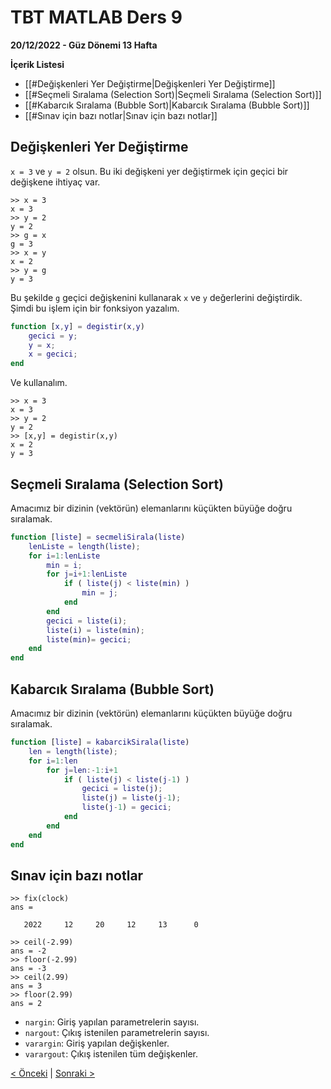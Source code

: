 # TBT MATLAB Ders 9
**20/12/2022 - Güz Dönemi 13 Hafta**

**İçerik Listesi**
- [[#Değişkenleri Yer Değiştirme|Değişkenleri Yer Değiştirme]]
- [[#Seçmeli Sıralama (Selection Sort)|Seçmeli Sıralama (Selection Sort)]]
- [[#Kabarcık Sıralama (Bubble Sort)|Kabarcık Sıralama (Bubble Sort)]]
- [[#Sınav için bazı notlar|Sınav için bazı notlar]]


## Değişkenleri Yer Değiştirme
`x = 3` ve `y = 2` olsun. Bu iki değişkeni yer değiştirmek için geçici bir değişkene ihtiyaç var.
```
>> x = 3
x = 3
>> y = 2
y = 2
>> g = x
g = 3
>> x = y
x = 2
>> y = g
y = 3
```
Bu şekilde `g` geçici değişkenini kullanarak `x` ve `y` değerlerini değiştirdik. Şimdi bu işlem için bir fonksiyon yazalım.
```matlab
function [x,y] = degistir(x,y)
    gecici = y;
    y = x;
    x = gecici;
end
```
Ve kullanalım.
```
>> x = 3
x = 3
>> y = 2
y = 2
>> [x,y] = degistir(x,y)
x = 2
y = 3
```

## Seçmeli Sıralama (Selection Sort)
Amacımız bir dizinin (vektörün) elemanlarını küçükten büyüğe doğru sıralamak.

```matlab
function [liste] = secmeliSirala(liste)
    lenListe = length(liste);
    for i=1:lenListe
        min = i;
        for j=i+1:lenListe
            if ( liste(j) < liste(min) )
                min = j;
            end
        end
        gecici = liste(i);
        liste(i) = liste(min);
        liste(min)= gecici;
    end
end
```

## Kabarcık Sıralama (Bubble Sort)
Amacımız bir dizinin (vektörün) elemanlarını küçükten büyüğe doğru sıralamak.

```matlab
function [liste] = kabarcikSirala(liste)
    len = length(liste);
    for i=1:len
        for j=len:-1:i+1
            if ( liste(j) < liste(j-1) )
                gecici = liste(j);
                liste(j) = liste(j-1);
                liste(j-1) = gecici;
            end
        end
    end
end
```

## Sınav için bazı notlar

```
>> fix(clock)
ans =

   2022     12     20     12     13      0

>> ceil(-2.99)
ans = -2
>> floor(-2.99)
ans = -3
>> ceil(2.99)
ans = 3
>> floor(2.99)
ans = 2
```

- `nargin`: Giriş yapılan parametrelerin sayısı.
- `nargout`: Çıkış istenilen parametrelerin sayısı.
- `varargin`: Giriş yapılan değişkenler.
- `varargout`: Çıkış istenilen tüm değişkenler.

[< Önceki](ders8.md) | [Sonraki >](ders10.md)